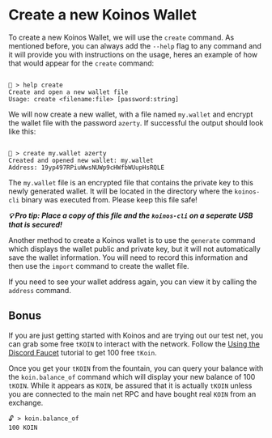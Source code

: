 # Create a new Koinos Wallet

To create a new Koinos Wallet, we will use the `create` command. As mentioned before, you can always add the `--help` flag to any command and it will provide you with instructions on the usage, heres an example of how that would appear for the `create` command:

```

🔐 > help create
Create and open a new wallet file
Usage: create <filename:file> [password:string]

```

We will now create a new wallet, with a file named `my.wallet` and encrypt the wallet file with the password `azerty`. If successful the output should look like this:


```

🔐 > create my.wallet azerty
Created and opened new wallet: my.wallet
Address: 19yp497RPiuWwsNUWp9cHWfbWUupHsRQLE

```

The `my.wallet` file is an encrypted file that contains the private key to this newly generated wallet. It will be located in the directory where the `koinos-cli` binary was executed from. Please keep this file safe!

___💡 Pro tip: Place a copy of this file and the `koinos-cli` on a seperate USB that is secured!___


Another method to create a Koinos wallet is to use the `generate` command which displays  the wallet public and private key, but it will not automatically save the wallet information. You will need to record this information and then use the `import` command to create the wallet file.

If you need to see your wallet address again, you can view it by calling the `address` command.

## Bonus

If you are just getting started with Koinos and are trying out our test net, you can grab some free `tKOIN` to interact with the network. Follow the [Using the Discord Faucet](modules/M1/using-the-faucet) tutorial to get 100 free `tKoin`.

Once you get your `tKOIN` from the fountain, you can query your balance with the `koin.balance_of` command which will display your new balance of 100 `tKOIN`. While it appears as `KOIN`, be assured that it is actually `tKOIN` unless you are connected to the main net RPC and have bought real `KOIN` from an exchange.

```
🔓 > koin.balance_of
100 KOIN
```



